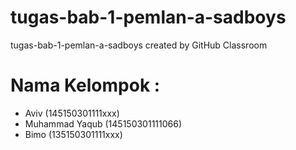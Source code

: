 # tugas-bab-1-pemlan-a-sadboys
tugas-bab-1-pemlan-a-sadboys created by GitHub Classroom

# Nama Kelompok :   
- Aviv (145150301111xxx)
- Muhammad Yaqub (145150301111066)
- Bimo (135150301111xxx)

